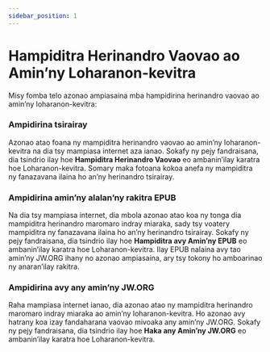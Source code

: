```yaml
---
sidebar_position: 1
---
```


# Hampiditra Herinandro Vaovao ao Amin’ny Loharanon-kevitra

Misy fomba telo azonao ampiasaina mba hampidirina herinandro vaovao ao amin’ny loharanon-kevitra:

### Ampidirina tsirairay

Azonao atao foana ny mampiditra herinandro vaovao ao amin’ny loharanon-kevitra na dia tsy mampiasa internet aza ianao. Sokafy ny pejy fandraisana, dia tsindrio ilay hoe **Hampiditra Herinandro Vaovao** eo ambanin’ilay karatra hoe Loharanon-kevitra. Somary maka fotoana kokoa anefa ny mampiditra ny fanazavana ilaina ho an’ny herinandro tsirairay.

### Ampidirina amin’ny alalan’ny rakitra EPUB

Na dia tsy mampiasa internet, dia mbola azonao atao koa ny tonga dia mampiditra herinandro maromaro indray miaraka, sady tsy voatery mampiditra ny fanazavana ilaina ho an’ny herinandro tsirairay. Sokafy ny pejy fandraisana, dia tsindrio ilay hoe **Hampiditra avy Amin’ny EPUB** eo ambanin’ilay karatra hoe Loharanon-kevitra. Ilay EPUB nalaina avy tao amin’ny JW.ORG ihany no azonao ampiasaina, ary tsy tokony ho amboarinao ny anaran’ilay rakitra.

### Ampidirina avy any amin’ny JW.ORG

Raha mampiasa internet ianao, dia azonao atao ny mampiditra herinandro maromaro indray miaraka ao amin’ny loharanon-kevitra. Ho azonao avy hatrany koa izay fandaharana vaovao mivoaka any amin’ny JW.ORG. Sokafy ny pejy fandraisana, dia tsindrio ilay hoe **Haka any Amin’ny JW.ORG** eo ambanin’ilay karatra hoe Loharanon-kevitra.